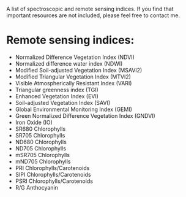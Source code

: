 A list of spectroscopic and remote sensing indices. If you find that important resources are not included, please feel free to contact me.

# Remote sensing indices:
* Normalized Difference Vegetation Index (NDVI) 
* Normalized difference water index (NDWI) 
* Modified Soil-adjusted Vegetation Index (MSAVI2) 
* Modified Triangular Vegetation Index (MTVI2) 
* Visible Atmospherically Resistant Index (VARI) 
* Triangular greenness index (TGI) 
* Enhanced Vegetation Index (EVI) 
* Soil-adjusted Vegetation Index (SAVI) 
* Global Environmental Monitoring Index (GEMI) 
* Green Normalized Difference Vegetation Index (GNDVI) 
* Iron Oxide (IO) 
* SR680 Chlorophylls 
* SR705 Chlorophylls 
* ND680 Chlorophylls 
* ND705 Chlorophylls 
* mSR705 Chlorophylls 
* mND705 Chlorophylls 
* PRI Chlorophylls/Carotenoids 
* SIPI Chlorophylls/Carotenoids 
* PSRI Chlorophylls/Carotenoids 
* R/G Anthocyanin 